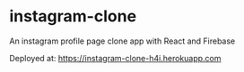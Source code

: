 # instagram-clone
An instagram profile page clone app with React and Firebase

Deployed at: https://instagram-clone-h4i.herokuapp.com
